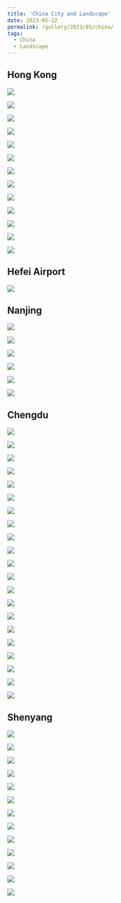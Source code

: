 ```yaml
---
title: 'China City and Landscape'
date: 2023-05-22
permalink: /gallery/2023/05/china/
tags:
  - China
  - Landscape
---
```


## Hong Kong

![]({{base_path}}/images/23-05-22/2023.04.01-00.25.22-0.jpg)

![]({{base_path}}/images/23-05-22/2023.04.01-00.26.56-0.jpg)

![]({{base_path}}/images/23-05-22/2023.04.01-01.13.52-0.jpg)

![]({{base_path}}/images/23-05-22/2023.04.01-01.16.40-0.jpg)

![]({{base_path}}/images/23-05-22/2023.04.01-03.59.22-0.jpg)

![]({{base_path}}/images/23-05-22/2023.04.01-03.59.52-0.jpg)

![]({{base_path}}/images/23-05-22/2023.04.01-04.11.44-0.jpg)

![]({{base_path}}/images/23-05-22/2023.04.01-04.27.30-0-2.jpg)

![]({{base_path}}/images/23-05-22/2023.04.01-04.27.30-0.jpg)

![]({{base_path}}/images/23-05-22/2023.04.02-04.46.52-0.jpg)

![]({{base_path}}/images/23-05-22/2023.04.02-14.09.jpeg)

![]({{base_path}}/images/23-05-22/2023.04.02-21.44.jpeg)

![]({{base_path}}/images/23-05-22/2023.04.02-22.00.jpeg)

## Hefei Airport

![]({{base_path}}/images/23-05-22/2023.04.03-16.24.jpeg)

## Nanjing

![]({{base_path}}/images/23-05-22/2023.04.13-22.02.48-0.jpg)

![]({{base_path}}/images/23-05-22/2023.04.13-22.05.36-0.jpg)

![]({{base_path}}/images/23-05-22/2023.04.13-22.39.02-0.jpg)

![]({{base_path}}/images/23-05-22/2023.04.14-03.09.26-0.JPG)

![]({{base_path}}/images/23-05-22/2023.04.15-02.59.46-0-Enhanced-NR.jpg)

![]({{base_path}}/images/23-05-22/2023.04.15-03.04.12-0.jpg)

## Chengdu

![]({{base_path}}/images/23-05-22/2023.04.17-21.49.18-0.jpg)

![]({{base_path}}/images/23-05-22/2023.04.17-23.56.34-0.jpg)

![]({{base_path}}/images/23-05-22/2023.04.18-02.17.48-0.jpg)

![]({{base_path}}/images/23-05-22/2023.04.18-04.57.12-0.jpg)

![]({{base_path}}/images/23-05-22/2023.04.18-04.58.02-0-Enhanced-NR.jpg)

![]({{base_path}}/images/23-05-22/2023.04.18-05.03.14-0.jpg)

![]({{base_path}}/images/23-05-22/2023.04.18-05.35.26-0.jpg)

![]({{base_path}}/images/23-05-22/2023.04.18-06.14.52-0.jpg)

![]({{base_path}}/images/23-05-22/2023.04.18-07.26.40-1-Enhanced-NR.jpg)

![]({{base_path}}/images/23-05-22/2023.04.18-07.40.20-0.jpg)

![]({{base_path}}/images/23-05-22/2023.04.18-23.47.42-0-2.jpg)

![]({{base_path}}/images/23-05-22/2023.04.19-00.15.58-0.jpg)

![]({{base_path}}/images/23-05-22/2023.04.19-00.37.06-0.jpg)

![]({{base_path}}/images/23-05-22/2023.04.19-00.40.24-0.jpg)

![]({{base_path}}/images/23-05-22/2023.04.19-01.48.48-0.jpg)

![]({{base_path}}/images/23-05-22/2023.04.19-01.56.28-0-Enhanced-NR.jpg)

![]({{base_path}}/images/23-05-22/2023.04.19-02.01.50-0.jpg)

![]({{base_path}}/images/23-05-22/2023.04.19-02.02.06-0.jpg)

![]({{base_path}}/images/23-05-22/2023.04.19-02.06.30-0.jpg)

![]({{base_path}}/images/23-05-22/2023.04.19-02.43.00-0.jpg)

![]({{base_path}}/images/23-05-22/2023.04.19-03.28.44-0.jpg)

## Shenyang 

![]({{base_path}}/images/23-05-22/2023.04.06-23.25.44-0-Enhanced-NR.jpg)

![]({{base_path}}/images/23-05-22/2023.04.06-23.51.48-0.jpg)

![]({{base_path}}/images/23-05-22/2023.04.07-00.31.44-1.jpg)

![]({{base_path}}/images/23-05-22/2023.04.23-07.02.18-0-Enhanced-NR.jpg)

![]({{base_path}}/images/23-05-22/2023.04.23-07.18.00-0-Enhanced-NR.jpg)

![]({{base_path}}/images/23-05-22/2023.04.23-07.18.22-0-Enhanced-NR.jpg)

![]({{base_path}}/images/23-05-22/2023.04.23-07.24.20-0.jpg)

![]({{base_path}}/images/23-05-22/2023.04.23-07.46.12-0.jpg)

![]({{base_path}}/images/23-05-22/2023.04.23-07.47.56-1.jpg)

![]({{base_path}}/images/23-05-22/2023.04.23-07.55.30-0.jpg)

![]({{base_path}}/images/23-05-22/2023.04.23-07.59.50-0.jpg)

![]({{base_path}}/images/23-05-22/IMG_1946.jpg)

![]({{base_path}}/images/23-05-22/IMG_1948.jpg)
